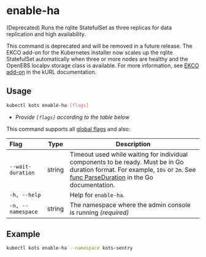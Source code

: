 # enable-ha

(Deprecated) Runs the rqlite StatefulSet as three replicas for data replication and high availability.

This command is deprecated and will be removed in a future release. The EKCO add-on for the Kubernetes installer now scales up the rqlite StatefulSet automatically when three or more nodes are healthy and the OpenEBS localpv storage class is available. For more information, see [EKCO add-on](https://kurl.sh/docs/add-ons/ekco#kotsadm) in the kURL documentation.

## Usage
```bash
kubectl kots enable-ha [flags]
```

* _Provide `[flags]` according to the table below_

This command supports all [global flags](kots-cli-global-flags) and also:


| Flag                 | Type   | Description |
|:---------------------|--------|--------------------------------------------------------------------------------------------------------------------------------------------------------------------|
| `--wait-duration`    | string | Timeout used while waiting for individual components to be ready.  Must be in Go duration format. For example, `10s` or `2m`. See [func ParseDuration](https://pkg.go.dev/time#ParseDuration) in the Go documentation. |
| `-h, --help`         |        | Help for `enable-ha`.                                                                                                                                                  |
| `-n, --namespace`    | string | The namespace where the admin console is running _(required)_                                                                                                      |

## Example
```bash
kubectl kots enable-ha --namespace kots-sentry
```
